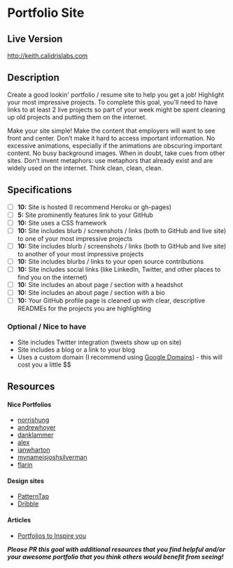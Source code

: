 
# Portfolio Site

## Live Version 

http://keith.calidrislabs.com

## Description

Create a good lookin' portfolio / resume site to help you get a job! Highlight your most impressive projects. To complete this goal, you'll need to have links to at least 2 live projects so part of your week might be spent cleaning up old projects and putting them on the internet.

Make your site simple! Make the content that employers will want to see front and center. Don’t make it hard to access important information. No excessive animations, especially if the animations are obscuring important content. No busy background images. When in doubt, take cues from other sites. Don’t invent metaphors: use metaphors that already exist and are widely used on the internet. Think clean, clean, clean.

## Specifications

- [ ] __10:__ Site is hosted (I recommend Heroku or gh-pages)
- [ ] __5:__ Site prominently features link to your GitHub
- [ ] __10:__ Site uses a CSS framework
- [ ] __10:__ Site includes blurb / screenshots / links (both to GitHub and live site) to one of your most impressive projects
- [ ] __10:__ Site includes blurb / screenshots / links (both to GitHub and live site) to another of your most impressive projects
- [ ] __10:__ Site includes blurbs / links to your open source contributions
- [ ] __10:__ Site includes social links (like LinkedIn, Twitter, and other places to find you on the internet)
- [ ] __10:__ Site includes an about page / section with a headshot
- [ ] __10:__ Site includes an about page / section with a bio
- [ ] __10:__ Your GitHub profile page is cleaned up with clear, descriptive READMEs for the projects you are highlighting

### Optional / Nice to have

- Site includes Twitter integration (tweets show up on site)
- Site includes a blog or a link to your blog
- Uses a custom domain (I recommend using [Google Domains](https://domains.google/)) - this will cost you a little $$

## Resources

#### Nice Portfolios

- [norrishung](http://www.norrishung.com/)
- [andrewhoyer](http://andrew.wang-hoyer.com/)
- [danklammer](http://danklammer.com/)
- [alex](https://alex.dytry.ch/)
- [ianwharton](http://www.ianwharton.com/)
- [mynameisjoshsilverman](http://www.mynameisjoshsilverman.com/)
- [flarin](http://www.flarin.com/)

#### Design sites

- [PatternTap](http://zurb.com/patterntap)
- [Dribble](https://dribbble.com/)

#### Articles

- [Portfolios to Inspire you](https://medium.com/@learntocodewithme/15-web-developer-portfolios-to-inspire-you-137fb1743cae)

***Please PR this goal with additional resources that you find helpful and/or your awesome portfolio that you think others would benefit from seeing!***
